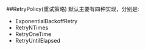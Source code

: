 ##RetryPolicy(重试策略)
默认主要有四种实现，分别是:

* ExponentialBackoffRetry
* RetryNTimes
* RetryOneTime
* RetryUntilElapsed